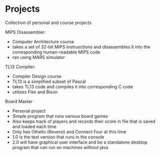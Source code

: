 # Projects
Collection of personal and course projects

MIPS Disassembler:
- Computer Architecture course 
- takes a set of 32-bit MIPS instrusctions and disassembles it into the corresponding 
  human-readable MIPS code 
- ran using MARS simulator

TL13 Compiler:
- Compiler Design course
- TL13 is a simplified subset of Pascal
- takes TL13 code and compiles it into corresponding C code
- utilizes Flex and Bison

Board Master
- Personal project
- Simple program that runs various board games 
- Also keeps track of players and records their score in file that is saved and loaded each time
- Only has Othello (Reversi) and Connect Four at this time
- 1.0 is the text version that runs in the console
- 2.0 will have graphical user interface and be a standalone desktop program that can run on machines without java

